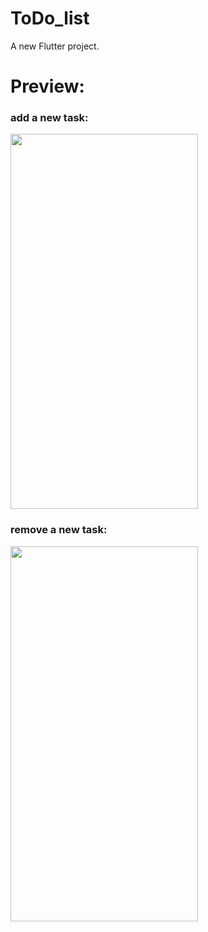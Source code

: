 # ToDo_list

A new Flutter project.

# Preview:
### add a new task:

<img src="https://github.com/edenvvv/To-Do-list/blob/master/How_does_it_look/How_does_it_look_1.mov" width="300" height="600" />

### remove a new task:

<img src="https://github.com/edenvvv/To-Do-list/blob/master/How_does_it_look/How_does_it_look_2.mov" width="300" height="600" />
